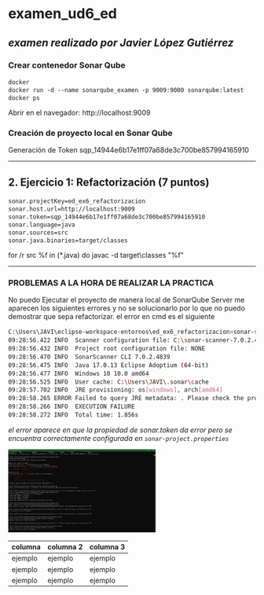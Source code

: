 # examen_ud6_ed
***examen realizado por Javier López Gutiérrez***
---

### Crear contenedor Sonar Qube

```
docker
docker run -d --name sonarqube_examen -p 9009:9000 sonarqube:latest
docker ps
```
Abrir en el navegador: http://localhost:9009
### Creación de proyecto local en Sonar Qube

Generación de Token
sqp_14944e6b17e1ff07a68de3c700be857994165910

---

## 2. Ejercicio 1: Refactorización (7 puntos) 

```
sonar.projectKey=ed_ex6_refactorizacion
sonar.host.url=http://localhost:9009
sonar.token=sqp_14944e6b17e1ff07a68de3c700be857994165910
sonar.language=java
sonar.sources=src
sonar.java.binaries=target/classes
```
for /r src %f in (*.java) do javac -d target\classes "%f"

--- 

### PROBLEMAS A LA HORA DE REALIZAR LA PRACTICA
No puedo Ejecutar el proyecto de manera local de SonarQube Server me aparecen los siguientes errores y no se solucionarlo por lo que no puedo demostrar que sepa refactorizar.
el error en cmd es el siguiente
```bash
C:\Users\JAVI\eclipse-workspace-entornos\ed_ex6_refactorizacion>sonar-scanner
09:28:56.422 INFO  Scanner configuration file: C:\sonar-scanner-7.0.2.4839-windows-x64\bin\..\conf\sonar-scanner.properties
09:28:56.432 INFO  Project root configuration file: NONE
09:28:56.470 INFO  SonarScanner CLI 7.0.2.4839
09:28:56.475 INFO  Java 17.0.13 Eclipse Adoptium (64-bit)
09:28:56.477 INFO  Windows 10 10.0 amd64
09:28:56.525 INFO  User cache: C:\Users\JAVI\.sonar\cache
09:28:57.702 INFO  JRE provisioning: os[windows], arch[amd64]
09:28:58.265 ERROR Failed to query JRE metadata: . Please check the property sonar.token or the environment variable SONAR_TOKEN.
09:28:58.266 INFO  EXECUTION FAILURE
09:28:58.272 INFO  Total time: 1.856s
```

*el error aparece en que la propiedad de sonar.token da error pero se encuentra correctamente configurada en `sonar-project.properties`*

<img src="images/Captura de Pantalla cmd.png" width="300"/>

| columna | columna 2 | columna 3 |
|---------|-----------|-----------|
| ejemplo | ejemplo   | ejemplo   |
| ejemplo | ejemplo   | ejemplo   |
| ejemplo | ejemplo   | ejemplo   |